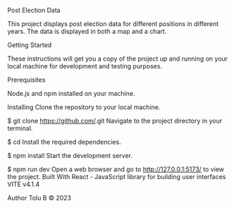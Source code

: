 Post Election Data

This project displays post election data for different positions in different years. The data is displayed in both a map and a chart.

Getting Started

These instructions will get you a copy of the project up and running on your local machine for development and testing purposes.

Prerequisites

Node.js and npm installed on your machine.

Installing
Clone the repository to your local machine.


$ git clone https://github.com/<repo-name>.git
Navigate to the project directory in your terminal.


$ cd <repo-name>
Install the required dependencies.

$ npm install
Start the development server.


$ npm run dev
Open a web browser and go to http://127.0.0.1:5173/ to view the project.
Built With
React - JavaScript library for building user interfaces
VITE v4.1.4

Author
Tolu B 
© 2023
